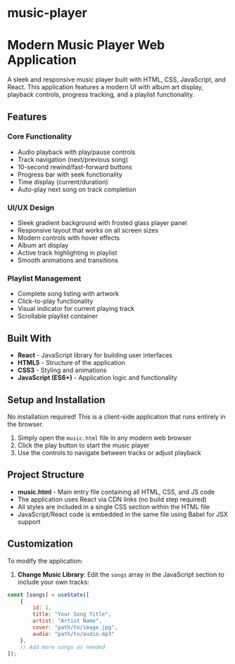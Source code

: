 # music-player
# Modern Music Player Web Application

A sleek and responsive music player built with HTML, CSS, JavaScript, and React. This application features a modern UI with album art display, playback controls, progress tracking, and a playlist functionality.

## Features

### **Core Functionality**
- Audio playback with play/pause controls
- Track navigation (next/previous song)
- 10-second rewind/fast-forward buttons
- Progress bar with seek functionality
- Time display (current/duration)
- Auto-play next song on track completion

### **UI/UX Design**
- Sleek gradient background with frosted glass player panel
- Responsive layout that works on all screen sizes
- Modern controls with hover effects
- Album art display
- Active track highlighting in playlist
- Smooth animations and transitions

### **Playlist Management**
- Complete song listing with artwork
- Click-to-play functionality
- Visual indicator for current playing track
- Scrollable playlist container

## Built With

- **React** - JavaScript library for building user interfaces
- **HTML5** - Structure of the application
- **CSS3** - Styling and animations
- **JavaScript (ES6+)** - Application logic and functionality

## Setup and Installation

No installation required! This is a client-side application that runs entirely in the browser.

1. Simply open the `music.html` file in any modern web browser
2. Click the play button to start the music player
3. Use the controls to navigate between tracks or adjust playback

## Project Structure

- **music.html** - Main entry file containing all HTML, CSS, and JS code
- The application uses React via CDN links (no build step required)
- All styles are included in a single CSS section within the HTML file
- JavaScript/React code is embedded in the same file using Babel for JSX support

## Customization

To modify the application:

1. **Change Music Library**: Edit the `songs` array in the JavaScript section to include your own tracks:
```javascript
const [songs] = useState([
    {
        id: 1,
        title: "Your Song Title",
        artist: "Artist Name",
        cover: "path/to/image.jpg",
        audio: "path/to/audio.mp3"
    },
    // Add more songs as needed
]);
